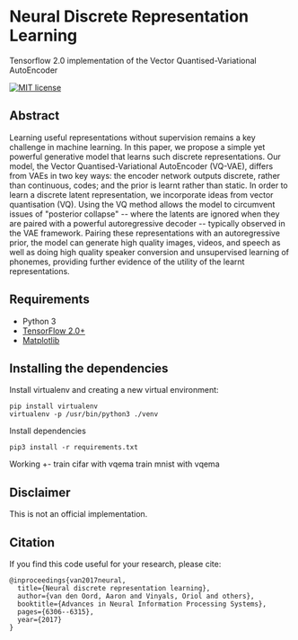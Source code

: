 # Neural Discrete Representation Learning
Tensorflow 2.0 implementation of the Vector Quantised-Variational AutoEncoder

[![MIT license](http://img.shields.io/badge/license-MIT-brightgreen.svg)](https://github.com/Warvito/vq-vae/blob/master/LICENSE)

## Abstract
Learning useful representations without supervision remains a key challenge in machine learning. In this paper, we propose a simple yet powerful generative model that learns such discrete representations. Our model, the Vector Quantised-Variational AutoEncoder (VQ-VAE), differs from VAEs in two key ways: the encoder network outputs discrete, rather than continuous, codes; and the prior is learnt rather than static. In order to learn a discrete latent representation, we incorporate ideas from vector quantisation (VQ). Using the VQ method allows the model to circumvent issues of "posterior collapse" -- where the latents are ignored when they are paired with a powerful autoregressive decoder -- typically observed in the VAE framework. Pairing these representations with an autoregressive prior, the model can generate high quality images, videos, and speech as well as doing high quality speaker conversion and unsupervised learning of phonemes, providing further evidence of the utility of the learnt representations. 


## Requirements
- Python 3
- [TensorFlow 2.0+](https://www.tensorflow.org/)
- [Matplotlib](https://matplotlib.org/)


## Installing the dependencies
Install virtualenv and creating a new virtual environment:

    pip install virtualenv
    virtualenv -p /usr/bin/python3 ./venv

Install dependencies

    pip3 install -r requirements.txt

Working +-
train cifar with vqema
train mnist with vqema


## Disclaimer
This is not an official implementation.


## Citation
If you find this code useful for your research, please cite:

    @inproceedings{van2017neural,
      title={Neural discrete representation learning},
      author={van den Oord, Aaron and Vinyals, Oriol and others},
      booktitle={Advances in Neural Information Processing Systems},
      pages={6306--6315},
      year={2017}
    }
